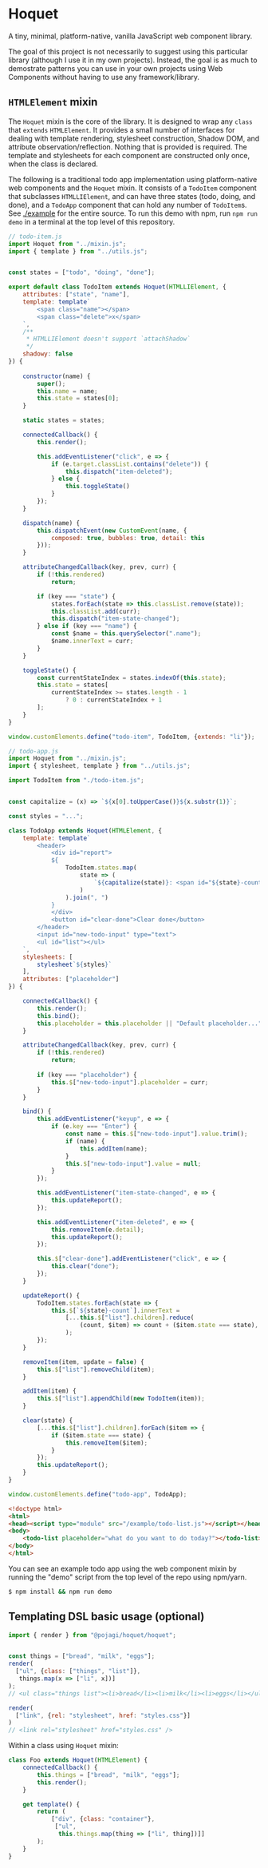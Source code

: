 # Hoquet
A tiny, minimal, platform-native, vanilla JavaScript web component library.

The goal of this project is not necessarily to suggest using this particular library (although I use it in my own projects). Instead, the goal is as much to demostrate patterns you can use in your own projects using Web Components without having to use any framework/library.

## `HTMLElement` mixin
The `Hoquet` mixin is the core of the library. It is designed to wrap any `class` that `extends` `HTMLElement`. It provides a small number of interfaces for dealing with template rendering, stylesheet construction, Shadow DOM, and attribute observation/reflection. Nothing that is provided is required. The template and stylesheets for each component are constructed only once, when the class is declared.

The following is a traditional todo app implementation using platform-native web components and the `Hoquet` mixin. It consists of a `TodoItem` component that subclasses `HTMLLIElement`, and can have three states (todo, doing, and done), and a `TodoApp` component that can hold any number of `TodoItem`s. See [./example](https://github.com/tjb1982/hoquet/tree/master/example) for the entire source. To run this demo with npm, run `npm run demo` in a terminal at the top level of this repository.

```javascript
// todo-item.js
import Hoquet from "../mixin.js";
import { template } from "../utils.js";


const states = ["todo", "doing", "done"];

export default class TodoItem extends Hoquet(HTMLLIElement, {
    attributes: ["state", "name"],
    template: template`
        <span class="name"></span>
        <span class="delete">x</span>
    `,
    /**
     * HTMLLIElement doesn't support `attachShadow`
     */
    shadowy: false
}) {
    
    constructor(name) {
        super();
        this.name = name;
        this.state = states[0];
    }

    static states = states;

    connectedCallback() {
        this.render();

        this.addEventListener("click", e => {
            if (e.target.classList.contains("delete")) {
                this.dispatch("item-deleted");
            } else {
                this.toggleState()
            }
        });
    }

    dispatch(name) {
        this.dispatchEvent(new CustomEvent(name, {
            composed: true, bubbles: true, detail: this
        }));
    }

    attributeChangedCallback(key, prev, curr) {
        if (!this.rendered)
            return;

        if (key === "state") {
            states.forEach(state => this.classList.remove(state));
            this.classList.add(curr);
            this.dispatch("item-state-changed");
        } else if (key === "name") {
            const $name = this.querySelector(".name");
            $name.innerText = curr;
        }
    }

    toggleState() {
        const currentStateIndex = states.indexOf(this.state);
        this.state = states[
            currentStateIndex >= states.length - 1
                ? 0 : currentStateIndex + 1
        ];
    }
}

window.customElements.define("todo-item", TodoItem, {extends: "li"});
```

```javascript
// todo-app.js
import Hoquet from "../mixin.js";
import { stylesheet, template } from "../utils.js";

import TodoItem from "./todo-item.js";


const capitalize = (x) => `${x[0].toUpperCase()}${x.substr(1)}`;

const styles = "...";

class TodoApp extends Hoquet(HTMLElement, {
    template: template`
        <header>
            <div id="report">
            ${
                TodoItem.states.map(
                    state => (
                        `${capitalize(state)}: <span id="${state}-count">0</span>`
                    )
                ).join(", ")
            }
            </div>
            <button id="clear-done">Clear done</button>
        </header>
        <input id="new-todo-input" type="text">
        <ul id="list"></ul>
    `,
    stylesheets: [
        stylesheet`${styles}`
    ],
    attributes: ["placeholder"]
}) {

    connectedCallback() {
        this.render();
        this.bind();
        this.placeholder = this.placeholder || "Default placeholder...";
    }

    attributeChangedCallback(key, prev, curr) {
        if (!this.rendered)
            return;
            
        if (key === "placeholder") {
            this.$["new-todo-input"].placeholder = curr;
        }
    }

    bind() {
        this.addEventListener("keyup", e => {
            if (e.key === "Enter") {
                const name = this.$["new-todo-input"].value.trim();
                if (name) {
                    this.addItem(name);
                }
                this.$["new-todo-input"].value = null;
            }
        });

        this.addEventListener("item-state-changed", e => {
            this.updateReport();
        });

        this.addEventListener("item-deleted", e => {
            this.removeItem(e.detail);
            this.updateReport();
        });

        this.$["clear-done"].addEventListener("click", e => {
            this.clear("done");
        });
    }

    updateReport() {
        TodoItem.states.forEach(state => {
            this.$[`${state}-count`].innerText =
                [...this.$["list"].children].reduce(
                    (count, $item) => count + ($item.state === state), 0
                );
        });
    }

    removeItem(item, update = false) {
        this.$["list"].removeChild(item);
    }

    addItem(item) {
        this.$["list"].appendChild(new TodoItem(item));
    }

    clear(state) {
        [...this.$["list"].children].forEach($item => {
            if ($item.state === state) {
                this.removeItem($item);
            }
        });
        this.updateReport();
    }
}

window.customElements.define("todo-app", TodoApp);
```

```html
<!doctype html>
<html>
<head><script type="module" src="/example/todo-list.js"></script></head>
<body>
    <todo-list placeholder="what do you want to do today?"></todo-list>
</body>
</html>
```

You can see an example todo app using the web component mixin by running the "demo" script from the top level of the repo using npm/yarn.

```bash
$ npm install && npm run demo
```



## Templating DSL basic usage (optional)

```javascript
import { render } from "@pojagi/hoquet/hoquet";


const things = ["bread", "milk", "eggs"];
render(
  ["ul", {class: ["things", "list"]},
   things.map(x => ["li", x])]
);
// <ul class="things list"><li>bread</li><li>milk</li><li>eggs</li></ul>

render(
  ["link", {rel: "stylesheet", href: "styles.css"}]
)
// <link rel="stylesheet" href="styles.css" />
```

Within a class using `Hoquet` mixin:

```javascript
class Foo extends Hoquet(HTMLElement) {
    connectedCallback() {
        this.things = ["bread", "milk", "eggs"];
        this.render();
    }

    get template() {
        return (
            ["div", {class: "container"},
             ["ul",
              this.things.map(thing => ["li", thing])]]
        );
    }
}
```
